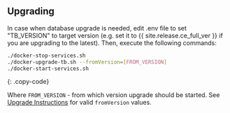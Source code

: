 ## Upgrading

In case when database upgrade is needed, edit .env file to set "TB_VERSION" to target version (e.g. set it to {{ site.release.ce_full_ver }} if you are upgrading to the latest). Then, execute the following commands:

```bash
./docker-stop-services.sh
./docker-upgrade-tb.sh --fromVersion=[FROM_VERSION]
./docker-start-services.sh
```
{: .copy-code}

Where `FROM_VERSION` - from which version upgrade should be started. See [Upgrade Instructions](/docs/user-guide/install/{{docsPrefix}}upgrade-instructions) for valid `fromVersion` values.